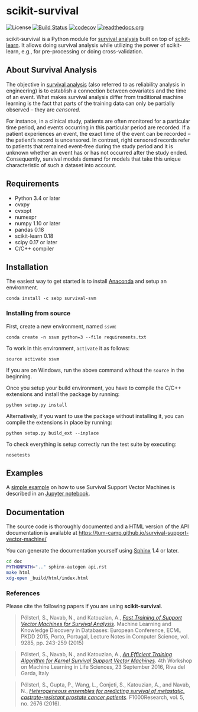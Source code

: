 # scikit-survival

![License](https://img.shields.io/badge/license-GPLv3-blue.svg)
[![Build Status](https://travis-ci.org/sebp/scikit-survival.svg)](https://travis-ci.org/sebp/scikit-survival)
[![codecov](https://codecov.io/gh/sebp/scikit-survival/branch/master/graph/badge.svg)](https://codecov.io/gh/sebp/scikit-survival)
[![readthedocs.org](https://readthedocs.org/projects/scikit-survival/badge/?version=latest)](https://scikit-survival.readthedocs.io/en/latest/)

scikit-survival is a Python module for [survival analysis][survival_analysis]
built on top of [scikit-learn](http://scikit-learn.org/). It allows doing survival analysis
while utilizing the power of scikit-learn, e.g., for pre-processing or doing cross-validation.

## About Survival Analysis

The objective in [survival analysis][survival_analysis] (also referred to as reliability analysis in engineering)
is to establish a connection between covariates and the time of an event.
What makes survival analysis differ from traditional machine learning is the fact that
parts of the training data can only be partially observed – they are *censored*.

For instance, in a clinical study, patients are often monitored for a particular time period,
and events occurring in this particular period are recorded.
If a patient experiences an event, the exact time of the event can
be recorded – the patient’s record is uncensored. In contrast, right censored records
refer to patients that remained event-free during the study period and
it is unknown whether an event has or has not occurred after the study ended.
Consequently, survival models demand for models that take
this unique characteristic of such a dataset into account.


## Requirements

- Python 3.4 or later
- cvxpy
- cvxopt
- numexpr
- numpy 1.10 or later
- pandas 0.18
- scikit-learn 0.18
- scipy 0.17 or later
- C/C++ compiler

## Installation

The easiest way to get started is to install [Anaconda](https://store.continuum.io/cshop/anaconda/)
and setup an environment.

```
conda install -c sebp survival-svm
```

### Installing from source

First, create a new environment, named `ssvm`:

```
conda create -n ssvm python=3 --file requirements.txt
```

To work in this environment, ``activate`` it as follows:

```
source activate ssvm
```

If you are on Windows, run the above command without the ``source`` in the beginning.

Once you setup your build environment, you have to compile the C/C++
extensions and install the package by running:

```
python setup.py install
```

Alternatively, if you want to use the package without installing it,
you can compile the extensions in place by running:

```
python setup.py build_ext --inplace
```

To check everything is setup correctly run the test suite by executing:

```
nosetests
```

## Examples

A [simple example][Notebook] on how to use Survival Support
Vector Machines is described in an [Jupyter notebook](https://jupyter.org/).


## Documentation

The source code is thoroughly documented and a HTML version of the API documentation
is available at https://tum-camp.github.io/survival-support-vector-machine/

You can generate the documentation yourself using [Sphinx](http://sphinx-doc.org/) 1.4 or later.

```bash
cd doc
PYTHONPATH=".." sphinx-autogen api.rst
make html
xdg-open _build/html/index.html
```

[Notebook]: http://nbviewer.ipython.org/github/tum-camp/survival-support-vector-machine/blob/master/examples/survival-svm.ipynb "IPython notebook example"

### References

Please cite the following papers if you are using **scikit-survival**.

> Pölsterl, S., Navab, N., and Katouzian, A.,
> *[Fast Training of Support Vector Machines for Survival Analysis](http://link.springer.com/chapter/10.1007/978-3-319-23525-7_15)*.
> Machine Learning and Knowledge Discovery in Databases: European Conference,
> ECML PKDD 2015, Porto, Portugal,
> Lecture Notes in Computer Science, vol. 9285, pp. 243-259 (2015)

> Pölsterl, S., Navab, N., and Katouzian, A.,
> *[An Efficient Training Algorithm for Kernel Survival Support Vector Machines](https://arxiv.org/abs/1611.07054)*.
> 4th Workshop on Machine Learning in Life Sciences,
> 23 September 2016, Riva del Garda, Italy

> Pölsterl, S., Gupta, P., Wang, L., Conjeti, S., Katouzian, A., and Navab, N.,
> *[Heterogeneous ensembles for predicting survival of metastatic, castrate-resistant prostate cancer patients](http://doi.org/10.12688/f1000research.8231.1)*.
> F1000Research, vol. 5, no. 2676 (2016).

[survival_analysis]: https://en.wikipedia.org/wiki/Survival_analysis
